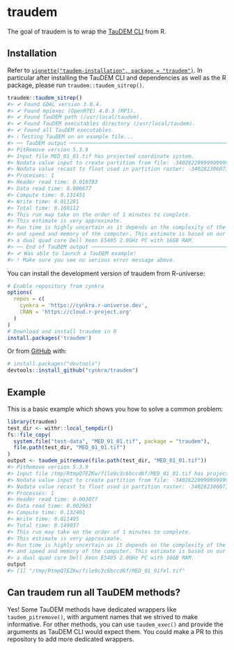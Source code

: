 
<!-- README.md is generated from README.Rmd. Please edit that file -->

# traudem

<!-- badges: start -->
<!-- badges: end -->

The goal of traudem is to wrap the [TauDEM
CLI](https://hydrology.usu.edu/taudem/taudem5/index.html) from R.

## Installation

Refer to
[`vignette("taudem-installation", package = "traudem")`](https://cynkra.github.io/traudem/articles/taudem-installation.html).
In particular after installing the TauDEM CLI and dependencies as well
as the R package, please run `traudem::taudem_sitrep()`.

``` r
traudem::taudem_sitrep()
#> ✔ Found GDAL version 3.0.4.
#> ✔ Found mpiexec (OpenRTE) 4.0.3 (MPI).
#> ✔ Found TauDEM path (/usr/local/taudem).
#> ✔ Found TauDEM executables directory (/usr/local/taudem).
#> ✔ Found all TauDEM executables.
#> ℹ Testing TauDEM on an example file...
#> ── TauDEM output ───────────────────────────────────────────────────────────────
#> PitRemove version 5.3.9
#> Input file MED_01_01.tif has projected coordinate system.
#> Nodata value input to create partition from file: -340282299999999994960115009090224128000.000000
#> Nodata value recast to float used in partition raster: -340282306073709652508363335590014353408.000000
#> Processes: 1
#> Header read time: 0.010703
#> Data read time: 0.006677
#> Compute time: 0.131451
#> Write time: 0.011281
#> Total time: 0.160112
#> This run may take on the order of 1 minutes to complete.
#> This estimate is very approximate. 
#> Run time is highly uncertain as it depends on the complexity of the input data 
#> and speed and memory of the computer. This estimate is based on our testing on 
#> a dual quad core Dell Xeon E5405 2.0GHz PC with 16GB RAM.
#> ── End of TauDEM output ────────────────────────────────────────────────────────
#> ✔ Was able to launch a TauDEM example!
#> ! Make sure you see no serious error message above.
```

You can install the development version of traudem from R-universe:

``` r
# Enable repository from cynkra
options(
  repos = c(
    cynkra = 'https://cynkra.r-universe.dev',
    CRAN = 'https://cloud.r-project.org'
  )
)
# Download and install traudem in R
install.packages('traudem')
```

Or from [GitHub](https://github.com/) with:

``` r
# install.packages("devtools")
devtools::install_github("cynkra/traudem")
```

## Example

This is a basic example which shows you how to solve a common problem:

``` r
library(traudem)
test_dir <- withr::local_tempdir()
fs::file_copy(
  system.file("test-data", "MED_01_01.tif", package = "traudem"),
  file.path(test_dir, "MED_01_01.tif")
)
output <- taudem_pitremove(file.path(test_dir, "MED_01_01.tif"))
#> PitRemove version 5.3.9
#> Input file /tmp/RtmpQ7EZKw/file9c3c6bccd6f/MED_01_01.tif has projected coordinate system.
#> Nodata value input to create partition from file: -340282299999999994960115009090224128000.000000
#> Nodata value recast to float used in partition raster: -340282306073709652508363335590014353408.000000
#> Processes: 1
#> Header read time: 0.003077
#> Data read time: 0.002963
#> Compute time: 0.132491
#> Write time: 0.011405
#> Total time: 0.149937
#> This run may take on the order of 1 minutes to complete.
#> This estimate is very approximate. 
#> Run time is highly uncertain as it depends on the complexity of the input data 
#> and speed and memory of the computer. This estimate is based on our testing on 
#> a dual quad core Dell Xeon E5405 2.0GHz PC with 16GB RAM.
output
#> [1] "/tmp/RtmpQ7EZKw/file9c3c6bccd6f/MED_01_01fel.tif"
```

## Can traudem run all TauDEM methods?

Yes! Some TauDEM methods have dedicated wrappers like
`taudem_pitremove()`, with argument names that we strived to make
informative. For other methods, you can use `taudem_exec()` and provide
the arguments as TauDEM CLI would expect them. You could make a PR to
this repository to add more dedicated wrappers.
